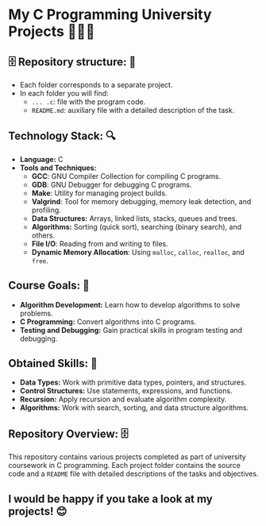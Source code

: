 # My C Programming University Projects 👨🏽‍💻

## 🗄️ Repository structure: 📁
* Each folder corresponds to a separate project. 
* In each folder you will find:
    * `... .c`: file with the program code.
    * `README.md`: auxiliary file with a detailed description of the task.

## Technology Stack: 🔍
- **Language:** C
- **Tools and Techniques:**
  - **GCC**: GNU Compiler Collection for compiling C programs.
  - **GDB**: GNU Debugger for debugging C programs.
  - **Make**: Utility for managing project builds.
  - **Valgrind**: Tool for memory debugging, memory leak detection, and profiling.
  - **Data Structures:** Arrays, linked lists, stacks, queues and trees.
  - **Algorithms:** Sorting (quick sort), searching (binary search), and others.
  - **File I/O**: Reading from and writing to files.
  - **Dynamic Memory Allocation**: Using `malloc`, `calloc`, `realloc`, and `free`.

## Course Goals: 📍
- **Algorithm Development:** Learn how to develop algorithms to solve problems.
- **C Programming:** Convert algorithms into C programs.
- **Testing and Debugging:** Gain practical skills in program testing and debugging.

## Obtained Skills: 🤔
- **Data Types:** Work with primitive data types, pointers, and structures.
- **Control Structures:** Use statements, expressions, and functions.
- **Recursion:** Apply recursion and evaluate algorithm complexity.
- **Algorithms:** Work with search, sorting, and data structure algorithms.

## Repository Overview: 🗄️
This repository contains various projects completed as part of university coursework in C programming. Each project folder contains the source code and a `README` file with detailed descriptions of the tasks and objectives.

## I would be happy if you take a look at my projects! 😊
